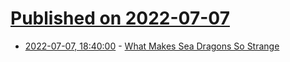 # [Published on 2022-07-07](index.md)

* [2022-07-07, 18:40:00](https://science.slashdot.org/story/22/07/07/1719216/what-makes-sea-dragons-so-strange?utm_source=rss1.0mainlinkanon&utm_medium=feed) - [What Makes Sea Dragons So Strange](https://science.slashdot.org/story/22/07/07/1719216/what-makes-sea-dragons-so-strange?utm_source=rss1.0mainlinkanon&utm_medium=feed)
